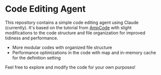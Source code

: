 # Code Editing Agent

This repository contains a simple code editing agent using Claude (currently). It's based on the tutorial from [AmpCode](https://ampcode.com/how-to-build-an-agent) with slight modifications to the code structure and file organization for improved tidiness and performance.

- More modular codes with organized file structure
- Performance optimizations in the code with map and in-memory cache for the definition setting

Feel free to explore and modify the code for your own purposes!